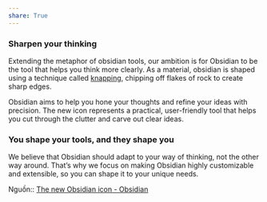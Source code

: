 ```yaml
---
share: True
---
```

### Sharpen your thinking

Extending the metaphor of obsidian tools, our ambition is for Obsidian to be the tool that helps you think more clearly. As a material, obsidian is shaped using a technique called [knapping](https://en.wikipedia.org/wiki/Knapping), chipping off flakes of rock to create sharp edges.

Obsidian aims to help you hone your thoughts and refine your ideas with precision. The new icon represents a practical, user-friendly tool that helps you cut through the clutter and carve out clear ideas.

### You shape your tools, and they shape you

We believe that Obsidian should adapt to your way of thinking, not the other way around. That’s why we focus on making Obsidian highly customizable and extensible, so you can shape it to your unique needs.

Nguồn:: [The new Obsidian icon - Obsidian](https://obsidian.md/blog/new-obsidian-icon/)
